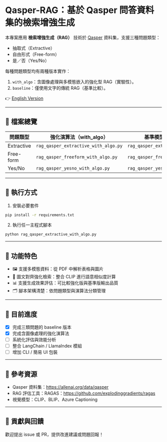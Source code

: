 # Qasper-RAG：基於 Qasper 問答資料集的檢索增強生成

本專案應用 **檢索增強生成（RAG）** 技術於 [Qasper](https://allenai.org/data/qasper) 資料集，支援三種問題類型：

- 抽取式（Extractive）
- 自由形式（Free-form）
- 是／否（Yes/No）

每種問題類型均有兩種版本實作：
1. `with_algo`：含圖像處理與多模態嵌入的強化型 RAG（實驗性）。
2. `baseline`：僅使用文字的傳統 RAG（基準比較）。

👉 [English Version](README.md)

---

## 📂 檔案總覽

| 問題類型   | 強化演算法（with_algo）                 | 基準模型（baseline）                     |
|------------|------------------------------------------|-------------------------------------------|
| Extractive | `rag_qasper_extractive_with_algo.py`     | `rag_qasper_extractive_baseline.py`       |
| Free-form  | `rag_qasper_freeform_with_algo.py`       | `rag_qasper_freeform_baseline.py`         |
| Yes/No     | `rag_qasper_yesno_with_algo.py`          | `rag_qasper_yesno_baseline.py`            |

---

## 🚀 執行方式

1. 安裝必要套件

```bash
pip install -r requirements.txt
```

2. 執行任一主程式腳本

```bash
python rag_qasper_extractive_with_algo.py
```

---

## 🔧 功能特色

- 🖼️ 支援多模態資料：從 PDF 中解析表格與圖片
- 🎯 圖文對齊強化檢索：整合 CLIP 進行語意相似度計算
- 📊 支援生成效果評估：可比較強化版與基準版輸出品質
- 🗂️ 腳本架構清楚：依問題類型與演算法分類管理

---

## 🧪 目前進度

- [x] 完成三類問題的 baseline 版本
- [x] 完成含圖像處理的強化演算法
- [ ] 系統化評估與效能分析
- [ ] 整合 LangChain / LlamaIndex 模組
- [ ] 增加 CLI / 簡易 UI 包裝

---

## 📘 參考資源

- Qasper 資料集：https://allenai.org/data/qasper  
- RAG 評估工具：RAGAS：https://github.com/explodinggradients/ragas  
- 視覺模型：CLIP、BLIP、Azure Captioning  

---

## 🤝 貢獻與回饋

歡迎提出 issue 或 PR，提供改進建議或問題回報！
